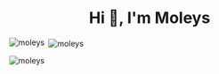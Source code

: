 <h1 align="center">Hi 👋, I'm Moleys</h1>

<p><img align="left" src="https://github-readme-stats.vercel.app/api/top-langs?username=moleys&show_icons=true&locale=en&layout=compact" alt="moleys" /></p>

<p>&nbsp;<img align="center" src="https://github-readme-stats.vercel.app/api?username=moleys&show_icons=true&locale=en" alt="moleys" /></p>

<p><img align="center" src="https://github-readme-streak-stats.herokuapp.com/?user=moleys&" alt="moleys" /></p>

